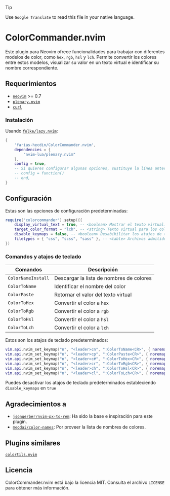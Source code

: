 > [!TIP]
> Use `Google Translate` to read this file in your native language.

# ColorCommander.nvim

Este plugin para Neovim ofrece funcionalidades para trabajar con diferentes modelos de color, como `hex`, `rgb`, `hsl` y `lch`. Permite convertir los colores entre estos modelos, visualizar su valor en un texto virtual e identificar su nombre correspondiente.

## Requerimientos

* [`neovim`](https://github.com/neovim/neovim) >= 0.7
* [`plenary.nvim`](https://github.com/nvim-lua/plenary.nvim)
* [`curl`](https://curl.se)

### Instalación

Usando [`folke/lazy.nvim`](https://github.com/folke/lazy.nvim):

```lua
{
    'farias-hecdin/ColorCommander.nvim',
    dependencies = {
        "nvim-lua/plenary.nvim"
    },
    config = true,
    -- Si quieres configurar algunas opciones, sustituye la línea anterior con:
    -- config = function()
    -- end,
}
```

## Configuración

Estas son las opciones de configuración predeterminadas:

```lua
require('colorcommander').setup({{
    display_virtual_text = true, -- <boolean> Mostrar el texto virtual.
    target_color_format = "lch", -- <string> Texto virtual para los colores ('rgb', 'hsl' o 'lch').
    disable_keymaps = false, -- <boolean> Desabihilitar los atajos de teclado.
    filetypes = { "css", "scss", "sass" }, -- <table> Archivos admitidos.
})
```

### Comandos y atajos de teclado

| Comandos           | Descripción                         |
| -------------      | ----------------------------------- |
| `ColorNameInstall` | Descargar la lista de nombres de colores |
| `ColorToName`      | Identificar el nombre del color |
| `ColorPaste`       | Retornar el valor del texto virtual |
| `ColorToHex`       | Convertir el color a `hex` |
| `ColorToRgb`       | Convertir el color a `rgb` |
| `ColorToHsl`       | Convertir el color a `hsl` |
| `ColorToLch`       | Convertir el color a `lch` |

Estos son los atajos de teclado predeterminados:

```lua
vim.api.nvim_set_keymap("n", "<leader>cn", ":ColorToName<CR>", { noremap = true, silent = true })
vim.api.nvim_set_keymap("n", "<leader>cp", ":ColorPaste<CR>", { noremap = true, silent = true })
vim.api.nvim_set_keymap("n", "<leader>c#", ":ColorToHex<CR>", { noremap = true, silent = true })
vim.api.nvim_set_keymap("n", "<leader>cr", ":ColorToRgb<CR>", { noremap = true, silent = true })
vim.api.nvim_set_keymap("n", "<leader>ch", ":ColorToHsl<CR>", { noremap = true, silent = true })
vim.api.nvim_set_keymap("n", "<leader>cl", ":ColorToLch<CR>", { noremap = true, silent = true })
```

Puedes desactivar los atajos de teclado predeterminados estableciendo `disable_keymaps` en `true`

## Agradecimientos a

* [`jsongerber/nvim-px-to-rem`](https://github.com/jsongerber/nvim-px-to-rem): Ha sido la base e inspiración para este plugin.
* [`meodai/color-names`](https://github.com/meodai/color-names): Por proveer la lista de nombres de colores.

## Plugins similares

[`colortils.nvim`](https://github.com/nvim-colortils/colortils.nvim)

## Licencia

ColorCommander.nvim está bajo la licencia MIT. Consulta el archivo `LICENSE` para obtener más información.
